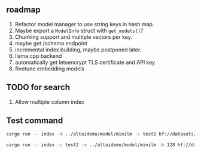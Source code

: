 ## roadmap
1. Refactor model manager to use string keys in hash map.
2. Maybe export a `ModelInfo` struct with `get_models()`?
3. Chunking support and multiple vectors per key.
4. maybe get /schema endpoint
5. incremental index building, maybe postponed later.
6. llama.cpp backend
7. automatically get letsencrypt TLS certificate and API key
8. finetune embedding models

## TODO for search
1. Allow multiple column index

## Test command
```sh
cargo run -- index -m ../altaidemo/model/minilm -c test1 hf://datasets/neural-bridge/rag-dataset-12000/**/*.parquet --overwrite -b 128 -i context
```

```sh
cargo run -- index -c test2 -m ../altaidemo/model/minilm -b 128 hf://datasets/rag-datasets/rag-mini-wikipedia/data/passages.parquet/*.parquet -i passage --overwrite
```
